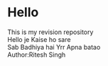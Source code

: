 # Hello
This is my revision repository
<br/>
Hello je Kaise ho sare
<br/>
Sab Badhiya hai Yrr Apna batao
<br/>
Author:Ritesh Singh
